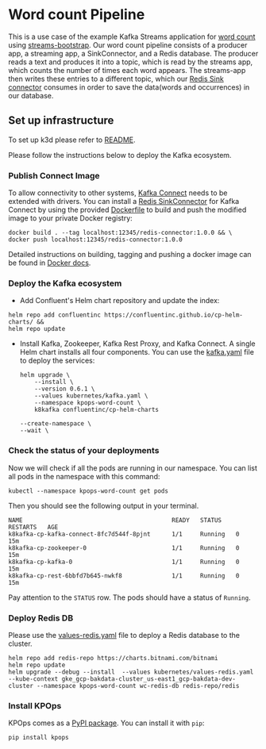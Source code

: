 # Word count Pipeline

This is a use case of the example Kafka Streams application for [word count](https://docs.confluent.io/5.5.1/streams/quickstart.html) using [streams-bootstrap](https://github.com/bakdata/streams-bootstrap).
Our word count pipeline consists of a producer app, a streaming app, a SinkConnector, and a Redis database.
The producer reads a text and produces it into a topic, which is read by the streams app, which counts the number of times each word appears. The streams-app then writes these entries to a different topic, which our [Redis Sink connector](https://github.com/jcustenborder/kafka-connect-redis) consumes in order to save the data(words and occurrences) in our database.

## Set up infrastructure

To set up k3d please refer to [README](https://github.com/bakdata/kpops-examples/tree/main/README.md).

Please follow the instructions below to deploy the Kafka ecosystem.

### Publish Connect Image

To allow connectivity to other systems, [Kafka Connect](https://docs.confluent.io/platform/current/connect/index.html#kafka-connect)
needs to be extended with drivers.
You can install a [Redis SinkConnector](https://docs.confluent.io/kafka-connectors/redis/current/overview.html#install-the-redis-sink-connector)
for Kafka Connect by using the provided [Dockerfile](https://github.com/bakdata/kpops-examples/blob/main/word-count/Dockerfile) to build and push the modified image to your private Docker registry:

```shell
docker build . --tag localhost:12345/redis-connector:1.0.0 && \
docker push localhost:12345/redis-connector:1.0.0
```

Detailed instructions on building,
tagging and pushing a docker image can be found in [Docker docs](https://docs.docker.com/).

### Deploy the Kafka ecosystem

- Add Confluent's Helm chart repository and update the index:

```shell
helm repo add confluentinc https://confluentinc.github.io/cp-helm-charts/ &&
helm repo update
```

- Install Kafka, Zookeeper, Kafka Rest Proxy, and Kafka Connect.
  A single Helm chart installs all four components.
  You can use the [kafka.yaml](https://github.com/bakdata/kpops-examples/blob/main/word-count/kubernetes/kafka.yaml) file to deploy the services:

  ```shell
  helm upgrade \
      --install \
      --version 0.6.1 \
      --values kubernetes/kafka.yaml \
      --namespace kpops-word-count \
      k8kafka confluentinc/cp-helm-charts
  ```
      --create-namespace \
      --wait \

### Check the status of your deployments

Now we will check if all the pods are running in our namespace.
You can list all pods in the namespace with this command:

```shell
kubectl --namespace kpops-word-count get pods
```

Then you should see the following output in your terminal.

```shell
NAME                                          READY   STATUS    RESTARTS   AGE
k8kafka-cp-kafka-connect-8fc7d544f-8pjnt      1/1     Running   0          15m
k8kafka-cp-zookeeper-0                        1/1     Running   0          15m
k8kafka-cp-kafka-0                            1/1     Running   0          15m
k8kafka-cp-rest-6bbfd7b645-nwkf8              1/1     Running   0          15m
```

Pay attention to the `STATUS` row. The pods should have a status of `Running`.

### Deploy Redis DB

Please use the [values-redis.yaml](https://github.com/bakdata/kpops-examples/blob/main/word-count/kubernetes/values-redis.yaml) file to deploy a Redis database to the cluster.

```shell
helm repo add redis-repo https://charts.bitnami.com/bitnami
helm repo update
helm upgrade --debug --install  --values kubernetes/values-redis.yaml  --kube-context gke_gcp-bakdata-cluster_us-east1_gcp-bakdata-dev-cluster --namespace kpops-word-count wc-redis-db redis-repo/redis
```

### Install KPOps

KPOps comes as a [PyPI package](https://pypi.org/project/kpops/). You can install it with `pip`:

```shell
pip install kpops
```
